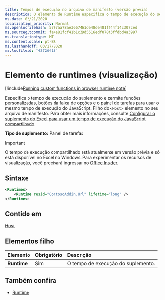 ```yaml
---
title: Tempos de execução no arquivo de manifesto (versão prévia)
description: O elemento de Runtime especifica o tempo de execução do seu suplemento.
ms.date: 02/21/2020
localization_priority: Normal
ms.openlocfilehash: 5797aa78ae3667461de48de481ff44f14c307ced
ms.sourcegitcommit: fa4e81fcf41b1c39d5516edf078f3ffdbd4a3997
ms.translationtype: MT
ms.contentlocale: pt-BR
ms.lasthandoff: 03/17/2020
ms.locfileid: "42720418"
---
```

# <a name="runtimes-element-preview"></a>Elemento de runtimes (visualização)

[!include[Running custom functions in browser runtime note](../../includes/excel-shared-runtime-preview-note.md)]

Especifica o tempo de execução do suplemento e permite funções personalizadas, botões da faixa de opções e o painel de tarefas para usar o mesmo tempo de execução do JavaScript. Filho do `<Host>` elemento no seu arquivo de manifesto. Para obter mais informações, consulte [Configurar o suplemento do Excel para usar um tempo de execução do JavaScript compartilhado](../../excel/configure-your-add-in-to-use-a-shared-runtime.md).

**Tipo de suplemento:** Painel de tarefas

> [!IMPORTANT]
> O tempo de execução compartilhado está atualmente em versão prévia e só está disponível no Excel no Windows. Para experimentar os recursos de visualização, você precisará ingressar no [Office Insider](https://insider.office.com/).

## <a name="syntax"></a>Sintaxe

```XML
<Runtimes>
    <Runtime resid="ContosoAddin.Url" lifetime="long" />
</Runtimes>
```

## <a name="contained-in"></a>Contido em 
[Host](./host.md)

## <a name="child-elements"></a>Elementos filho

|  Elemento |  Obrigatório  |  Descrição  |
|:-----|:-----|:-----|
|  **Runtime**     | Sim |  O tempo de execução do suplemento.

## <a name="see-also"></a>Também confira

- [Runtime](runtime.md)
